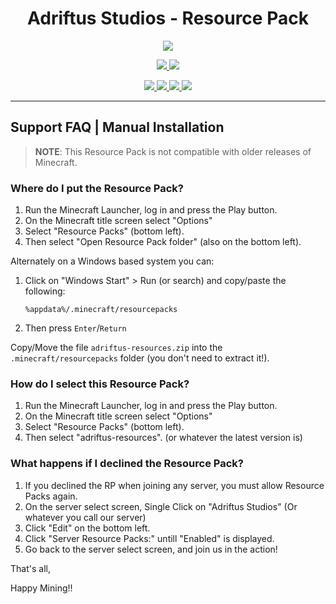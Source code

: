 <p>
    <h1 align=center> Adriftus Studios - Resource Pack </h1>
</p>
<p align=center>
    <img src=https://img.shields.io/badge/Minecraft%20Version-1.16-success>
</p>
<p align=center>
    <!--- Discord Activity ---->
    <a href=https://discord.gg/MjXemPr>
        <img src=https://img.shields.io/discord/481711026962694146?logo=discord>
    </a>
	<!--- Commit Activity ---->
    <a href=https://github.com/Adriftus-Studios/adriftus-resources/pulse>
        <img src=https://img.shields.io/github/commit-activity/m/Adriftus-Studios/adriftus-resources?logo=read-the-docs>
    </a>
</p>
<p align=center>
    <!--- Organize Tracker ---->
    <a href=https://github.com/Adriftus-Studios/adriftus-resources/labels/Organize>
        <img src=https://img.shields.io/github/issues-raw/Adriftus-Studios/adriftus-resources/Organize?logo=symantec&label=Organize>
    </a>
    <!--- Help Wanted Tracker ---->
    <a href=https://github.com/Adriftus-Studios/adriftus-resources/labels/Help%20Wanted>
        <img src=https://img.shields.io/github/issues-raw/Adriftus-Studios/adriftus-resources/Help%20Wanted?logo=symantec&label=Help%20Wanted>
    </a>
    <!--- To-Do Tracker ---->
    <a href=https://github.com/Adriftus-Studios/adriftus-resources/labels/To-Do>
        <img src=https://img.shields.io/github/issues-raw/Adriftus-Studios/adriftus-resources/To-Do?logo=symantec&label=To-Do>
    </a>
    <!--- Feature Request Tracker ---->
    <a href=https://github.com/Adriftus-Studios/adriftus-resources/labels/Feature%20Request>
        <img src=https://img.shields.io/github/issues-raw/Adriftus-Studios/adriftus-resources/Feature%20Request?logo=symantec&label=Feature%20Request>
    </a>
</p>

---

## Support FAQ | Manual Installation

> **NOTE**: This Resource Pack is not compatible with older releases of Minecraft.

### Where do I put the Resource Pack?

1) Run the Minecraft Launcher, log in and press the Play button.
2) On the Minecraft title screen select "Options"
3) Select "Resource Packs" (bottom left).
4) Then select "Open Resource Pack folder" (also on the bottom left).


Alternately on a Windows based system you can:

1) Click on "Windows Start" > Run (or search) and copy/paste the following:

    `%appdata%/.minecraft/resourcepacks`
2) Then press `Enter`/`Return`


Copy/Move the file `adriftus-resources.zip` into the `.minecraft/resourcepacks` folder (you don't
need to extract it!).


### How do I select this Resource Pack?

1) Run the Minecraft Launcher, log in and press the Play button.
2) On the Minecraft title screen select "Options"
3) Select "Resource Packs" (bottom left).
4) Then select "adriftus-resources". (or whatever the latest version is)


### What happens if I declined the Resource Pack?

1) If you declined the RP when joining any server, you must allow Resource Packs again.
2) On the server select screen, Single Click on "Adriftus Studios" (Or whatever you call our server)
3) Click "Edit" on the bottom left.
4) Click "Server Resource Packs:" untill "Enabled" is displayed.
5) Go back to the server select screen, and join us in the action!


That's all,

Happy Mining!!
